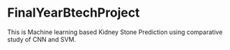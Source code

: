 # FinalYearBtechProject
This is Machine learning based Kidney Stone Prediction using comparative study of CNN and SVM.

